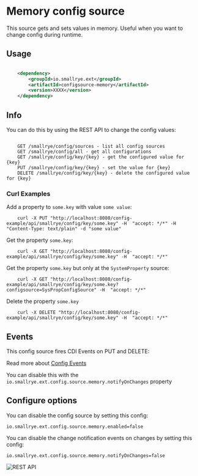 # Memory config source

This source gets and sets values in memory. Useful when you want to change config during runtime.

## Usage

```xml

    <dependency>
        <groupId>io.smallrye.ext</groupId>
        <artifactId>configsource-memory</artifactId>
        <version>XXXX</version>
    </dependency>

```

## Info

You can do this by using the REST API to change the config values:

```

    GET /smallrye/config/sources - list all config sources
    GET /smallrye/config/all - get all configurations
    GET /smallrye/config/key/{key} - get the configured value for {key}
    PUT /smallrye/config/key/{key} - set the value for {key}
    DELETE /smallrye/config/key/{key} - delete the configured value for {key}

```

### Curl Examples

Add a property to `some.key` with value `some value`:

```
    curl -X PUT "http://localhost:8080/config-example/api/smallrye/config/key/some.key" -H  "accept: */*" -H  "Content-Type: text/plain" -d "some value"
```

Get the property `some.key`:

```
    curl -X GET "http://localhost:8080/config-example/api/smallrye/config/key/some.key" -H  "accept: */*"
```

Get the property `some.key` but only at the `SystemProperty` source:

```
    curl -X GET "http://localhost:8080/config-example/api/smallrye/config/key/some.key?configsource=SysPropConfigSource" -H  "accept: */*"
```

Delete the property `some.key`

```
    curl -X DELETE "http://localhost:8080/config-example/api/smallrye/config/key/some.key" -H  "accept: */*"
```

## Events

This config source fires CDI Events on PUT and DELETE:

Read more about [Config Events](https://github.com/smallrye/smallrye-config/tree/master/extensions/utils/events)

You can disable this with the `io.smallrye.ext.config.source.memory.notifyOnChanges` property

## Configure options

You can disable the config source by setting this config:
    
    io.smallrye.ext.config.source.memory.enabled=false

You can disable the change notification events on changes by setting this config:
    
    io.smallrye.ext.config.source.memory.notifyOnChanges=false

![REST API](https://raw.githubusercontent.com/smallrye/smallrye-config/master/extensions/sources/memory/screenshot.png)
